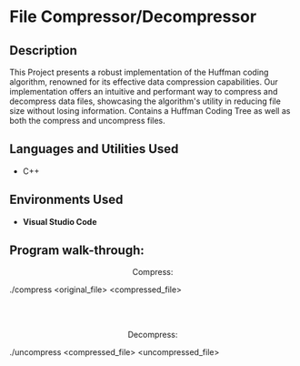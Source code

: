 <h1>File Compressor/Decompressor</h1>


<h2>Description</h2>
This Project presents a robust implementation of the Huffman coding algorithm, renowned for its effective data compression capabilities. Our implementation offers an intuitive and performant way to compress and decompress data files, showcasing the algorithm's utility in reducing file size without losing information. Contains a Huffman Coding Tree as well as both the compress and uncompress files.
<br />


<h2>Languages and Utilities Used</h2>

- C++

<h2>Environments Used </h2>

- <b>Visual Studio Code</b>

<h2>Program walk-through:</h2>

<p align="center">
Compress:
 <br/>

./compress <original_file> <compressed_file>


<br />
<br />
<p align="center">
Decompress:
 <br/>

./uncompress <compressed_file> <uncompressed_file>

<br />
<br />




</p>

<!--
 ```diff
- text in red
+ text in green
! text in orange
# text in gray
@@ text in purple (and bold)@@
```
--!>
